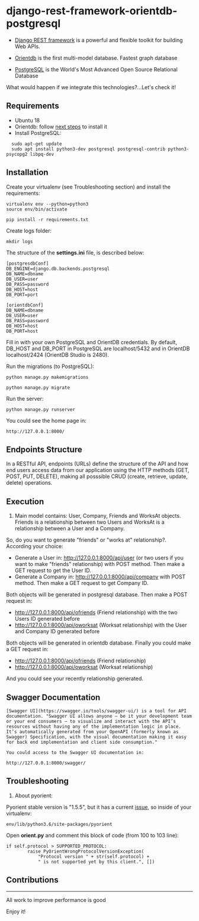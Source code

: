 # django-rest-framework-orientdb-postgresql

- [Django REST framework](https://www.django-rest-framework.org/) is a powerful and flexible toolkit for building Web APIs.

- [Orientdb](https://orientdb.com/) is the first multi-model database. Fastest graph database

- [PostgreSQL](https://www.postgresql.org/) is the World's Most Advanced Open Source Relational Database

What would happen if we integrate this technologies?...Let's check it!

## Requirements
- Ubuntu 18
- Orientdb: follow [next steps](https://computingforgeeks.com/how-to-install-and-configure-orientdb-on-ubuntu-18-04-lts/) to install it
- Install PostgreSQL:
```
  sudo apt-get update
  sudo apt install python3-dev postgresql postgresql-contrib python3-psycopg2 libpq-dev
```
## Installation

Create your virtualenv (see Troubleshooting section) and install the requirements:

	virtualenv env --python=python3
	source env/bin/activate

	pip install -r requirements.txt

Create logs folder:

	mkdir logs

The structure of the **settings.ini** file, is described below:

	[postgresdbConf]
	DB_ENGINE=django.db.backends.postgresql
	DB_NAME=dbname
	DB_USER=user
	DB_PASS=password
	DB_HOST=host
	DB_PORT=port

	[orientdbConf]
	DB_NAME=dbname
	DB_USER=user
	DB_PASS=password
	DB_HOST=host
	DB_PORT=host

Fill in with your own PostgreSQL and OrientDB credentials. By default, DB_HOST and DB_PORT in PostgreSQL are localhost/5432 and in OrientDB localhost/2424 (OrientDB Studio is 2480).

Run the migrations (to PostgreSQL):

	python manage.py makemigrations

	python manage.py migrate

Run the server:

	python manage.py runserver

You could see the home page in:

	http://127.0.0.1:8000/

## Endpoints Structure
In a RESTful API, endpoints (URLs) define the structure of the API and how end users access data from our application using the HTTP methods (GET, POST, PUT, DELETE), making all posssible CRUD (create, retrieve, update, delete) operations.

## Execution

1. Main model contains: User, Company, Friends and WorksAt objects. Friends is a relationship between two Users and WorksAt is a relationship between a User and a Company.

So, do you want to generate "friends" or "works at" relationship?. According your choice:

- Generate a User in: http://127.0.0.1:8000/api/user (or two users if you want to make "friends" relationship) with POST method. Then make a GET request to get the User ID.
- Generate a Company in: http://127.0.0.1:8000/api/company with POST method. Then make a GET request to get Company ID.

Both objects will be generated in postgresql database. Then make a POST request in:

- http://127.0.0.1:8000/api/ofriends (Friend relationship) with the two Users ID generated before
- http://127.0.0.1:8000/api/oworksat (Worksat relationship) with the User and Company ID generated before

Both objects will be generated in orientdb database. Finally you could make a GET request in:

- http://127.0.0.1:8000/api/ofriends (Friend relationship)
- http://127.0.0.1:8000/api/oworksat (Worksat relationship)

And you could see your recently relationship generated.

## Swagger Documentation

	[Swagger UI](https://swagger.io/tools/swagger-ui/) is a tool for API documentation. "Swagger UI allows anyone — be it your development team or your end consumers — to visualize and interact with the API’s resources without having any of the implementation logic in place. It’s automatically generated from your OpenAPI (formerly known as Swagger) Specification, with the visual documentation making it easy for back end implementation and client side consumption."

	You could access to the Swagger UI documentation in:
	
	http://127.0.0.1:8000/swagger/

## Troubleshooting

1. About pyorient:

Pyorient stable version is "1.5.5", but it has a current [issue](https://github.com/orientechnologies/pyorient/issues/27#issuecomment-410819253), so inside of your virtualenv:

	env/lib/python3.6/site-packages/pyorient

Open **orient.py** and comment this block of code (from 100 to 103 line):
```
if self.protocol > SUPPORTED_PROTOCOL:
        raise PyOrientWrongProtocolVersionException(
            "Protocol version " + str(self.protocol) +
            " is not supported yet by this client.", []) 
```


## Contributions
------------------------

All work to improve performance is good

Enjoy it!
